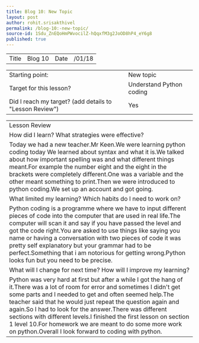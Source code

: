 ```yaml
---
title: Blog 10: New Topic
layout: post
author: rohit.srisakthivel
permalink: /blog-10:-new-topic/
source-id: 1Sdu_ZnEQoHmPWvocilZ-hQqxfM3g2JoOD8hP4_eY6g8
published: true
---
```

<table>
  <tr>
    <td>Title</td>
    <td>Blog 10</td>
    <td>Date</td>
    <td>/01/18</td>
  </tr>
</table>


<table>
  <tr>
    <td>Starting point:</td>
    <td>New topic </td>
  </tr>
  <tr>
    <td>Target for this lesson?</td>
    <td>Understand Python coding</td>
  </tr>
  <tr>
    <td>Did I reach my target? 
(add details to "Lesson Review")</td>
    <td> Yes </td>
  </tr>
</table>


<table>
  <tr>
    <td>Lesson Review</td>
  </tr>
  <tr>
    <td>How did I learn? What strategies were effective? </td>
  </tr>
  <tr>
    <td>Today we had a new teacher.Mr Keen.We were learning python coding today We learned about syntax and what it is.We talked about how important spelling was and what different things meant.For example the number eight and the eight in the brackets were completely different.One was a variable and the other meant something to print.Then we were introduced to python coding.We set up an account and got going.</td>
  </tr>
  <tr>
    <td>What limited my learning? Which habits do I need to work on? </td>
  </tr>
  <tr>
    <td>Python coding is a programme where we have to input different pieces of code into the computer that are used in real life.The computer will scan it and say if you have passed the level and got the code right.You are asked to use things like saying you name or having a conversation with two pieces of code it was pretty self explanatory but your grammar had to be perfect.Something that i am notorious for getting wrong.Python looks fun but you need to be precise.</td>
  </tr>
  <tr>
    <td>What will I change for next time? How will I improve my learning?</td>
  </tr>
  <tr>
    <td>Python was very hard at first but after a while I got the hang of it.There was a lot of room for error and sometimes I didn't get some parts and I needed to get and often seemed help.The teacher said that he would just repeat the question again and again.So I had to look for the answer.There was different sections with different levels.I finished the first lesson on section 1 level 10.For homework we are meant to do some more work on python.Overall I look forward to coding with python.</td>
  </tr>
</table>


